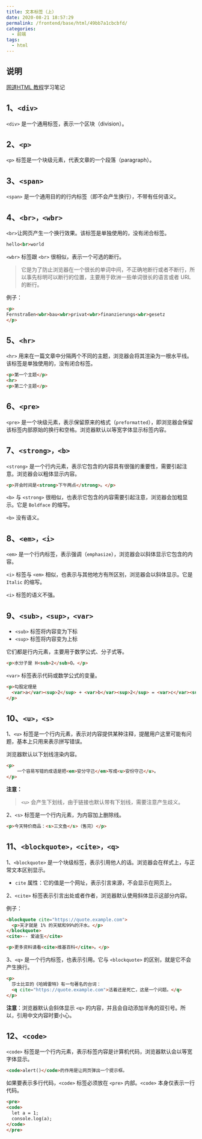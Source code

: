 ```yaml
---
title: 文本标签（上）
date: 2020-08-21 18:57:29
permalink: /frontend/base/html/49bb7a1cbcbfd/
categories:
  - 前端
tags:
  - html
---
```


## 说明

[网道HTML 教程](https://wangdoc.com/html)学习笔记

## 1、`<div>`

`<div>` 是一个通用标签，表示一个区块（division）。

## 2、`<p>`

`<p>` 标签是一个块级元素，代表文章的一个段落（paragraph）。

## 3、`<span>`

`<span>` 是一个通用目的的行内标签（即不会产生换行），不带有任何语义。

## 4、`<br>，<wbr>`

`<br>`让网页产生一个换行效果。该标签是单独使用的，没有闭合标签。

```html
hello<br>world
```

`<wbr>` 标签跟 `<br>` 很相似，表示一个可选的断行。

> 它是为了防止浏览器在一个很长的单词中间，不正确地断行或者不断行，所以事先标明可以断行的位置，主要用于欧洲一些单词很长的语言或者 URL 的断行。

例子：

```html
<p>
Fernstraßen<wbr>bau<wbr>privat<wbr>finanzierungs<wbr>gesetz
</p>
```

## 5、`<hr>`

`<hr>` 用来在一篇文章中分隔两个不同的主题，浏览器会将其渲染为一根水平线。该标签是单独使用的，没有闭合标签。

```html
<p>第一个主题</p>
<hr>
<p>第二个主题</p>
```

## 6、`<pre>`

`<pre>` 是一个块级元素，表示保留原来的格式（`preformatted`），即浏览器会保留该标签内部原始的换行和空格。浏览器默认以等宽字体显示标签内容。

## 7、`<strong>，<b>`

`<strong>` 是一个行内元素，表示它包含的内容具有很强的重要性，需要引起注意。浏览器会以粗体显示内容。

```html
<p>开会时间是<strong>下午两点</strong>。</p>
```

`<b>` 与 `<strong>` 很相似，也表示它包含的内容需要引起注意，浏览器会加粗显示。它是 `Boldface` 的缩写。

`<b>` 没有语义。

## 8、`<em>，<i>`

`<em>` 是一个行内标签，表示强调（`emphasize`），浏览器会以斜体显示它包含的内容。

`<i>` 标签与 `<em>` 相似，也表示与其他地方有所区别，浏览器会以斜体显示。它是 `Italic` 的缩写。

`<i>` 标签的语义不强。

## 9、`<sub>，<sup>，<var>`

- `<sub>` 标签将内容变为下标
- `<sup>` 标签将内容变为上标

它们都是行内元素，主要用于数学公式、分子式等。

```html
<p>水分子是 H<sub>2</sub>O。</p>
```

`<var>` 标签表示代码或数学公式的变量。

```html
<p>勾股定理是
  <var>a</var><sup>2</sup> + <var>b</var><sup>2</sup> = <var>c</var><sup>2</sup>
</p>
```

## 10、`<u>，<s>`

1、`<u>` 标签是一个行内元素，表示对内容提供某种注释，提醒用户这里可能有问题，基本上只用来表示拼写错误。

浏览器默认以下划线渲染内容。

```html
<p>
    一个容易写错的成语是把<em>安分守己</em>写成<u>安份守己</u>。
</p>
```

**注意：**

> `<u>` 会产生下划线，由于链接也默认带有下划线，需要注意产生歧义。

2、`<s>` 标签是一个行内元素，为内容加上删除线。

```html
<p>今天特价商品：<s>三文鱼</s>（售完）</p>
```

## 11、`<blockquote>，<cite>，<q>`

1、`<blockquote>` 是一个块级标签，表示引用他人的话。浏览器会在样式上，与正常文本区别显示。

- `cite` 属性：它的值是一个网址，表示引言来源，不会显示在网页上。

2、`<cite>` 标签表示引言出处或者作者，浏览器默认使用斜体显示这部分内容。

例子：

```html
<blockquote cite="https://quote.example.com">
  <p>天才就是 1% 的天赋和99%的汗水。</p>
</blockquote>
<cite>-- 爱迪生</cite>

<p>更多资料请看<cite>维基百科</cite>。</p>
```

3、`<q>` 是一个行内标签，也表示引用。它与 `<blockquote>` 的区别，就是它不会产生换行。

```html
<p>
  莎士比亚的《哈姆雷特》有一句著名的台词：
  <q cite="https://quote.example.com">活着还是死亡，这是一个问题。</q>
</p>
```

**注意**：浏览器默认会斜体显示 `<q>` 的内容，并且会自动添加半角的双引号。所以，引用中文内容时要小心。

## 12、`<code>`

`<code>` 标签是一个行内元素，表示标签内容是计算机代码，浏览器默认会以等宽字体显示。

```html
<code>alert()</code>的作用是让网页弹出一个提示框。
```

如果要表示多行代码，`<code>` 标签必须放在 `<pre>` 内部。`<code>` 本身仅表示一行代码。

```html
<pre>
<code>
  let a = 1;
  console.log(a);
</code>
</pre>
```
